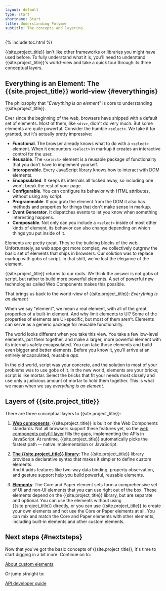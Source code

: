 ```yaml
---
layout: default
type: start
shortname: Start
title: Understanding Polymer
subtitle: The concepts and layering
---
```


{% include toc.html %}

{{site.project_title}} isn't like other frameworks or libraries you might have used before. To fully understand what it is, you'll need to understand {{site.project_title}}'s world-view and take a quick tour through its three conceptual layers.

## Everything is an Element: The {{site.project_title}} world-view {#everythingis}

The philosophy that "_Everything is an element_" is core to understanding {{site.project_title}}.

Ever since the beginning of the web, browsers have shipped with a default set of elements. Most of them, like `<div>`, didn't do very much. But some elements are quite powerful. Consider the humble `<select>`. We take it for granted, but it's actually pretty impressive:

- **Functional**. The browser already knows what to do with a `<select>` element. When it encounters `<select>` in markup it creates an interactive control for the user.
- **Reusable**. The `<select>` element is a reusable package of functionality that you don’t have to implement yourself.
- **Interoperable**. Every JavaScript library knows how to interact with DOM elements.
- **Encapsulated**. It keeps its internals all tucked away, so including one won't break the rest of your page.
- **Configurable**. You can configure its behavior with HTML attributes, without using any script.
- **Programmable**. If you grab the element from the DOM it also has methods and properties for things that don't make sense in markup.
- **Event Generator**. It dispatches events to let you know when something interesting happens.
- **Composable**. Not only can you include a `<select>` inside of most other kinds of element, its behavior can also change depending on which things you put inside of it.

Elements are pretty great. They're the building blocks of the web. Unfortunately, as web apps got more complex, we collectively outgrew the basic set of elements that ships in browsers. Our solution was to replace markup with gobs of script. In that shift, we've lost the elegance of the element.

{{site.project_title}} returns to our roots. We think the answer is not gobs of script, but rather to build more powerful elements. A set of powerful new technologies called Web Components makes this possible.

That brings us back to the world-view of {{site.project_title}}: _Everything is an element_

When we say "element", we mean a real element, with all of the great properties of a built-in element. And why limit elements to UI? Some of the properties of elements are UI-specific, but most of them aren’t. Elements can serve as a generic package for reusable functionality.

The world looks different when you take this view. You take a few low-level elements, put them together, and make a larger, more powerful element with its internals safely encapsulated. You can take those elements and build even bigger and better elements. Before you know it, you'll arrive at an entirely encapsulated, reusable _app_.

In the old world, script was your concrete, and the solution to most of your problems was to use gobs of it. In the new world, elements are your bricks; script is like mortar. Select the bricks that fit your needs most closely and use only a judicious amount of mortar to hold them together. This is what we mean when we say _everything is an element_.


## Layers of {{site.project_title}}

There are three conceptual layers to {{site.project_title}}:

1. **[Web components](/docs/start/platform.html)**: {{site.project_title}} is built on 
the Web Components standards. Not all browsers support these features yet, so 
the [web components polyfill layer](/docs/start/platform.html) fills the gaps, 
implementing the APIs in JavaScript. At runtime, {{site.project_title}} automatically 
picks the fastest path -- native implementation or JavaScript.

1. **[The {{site.project_title}} library](/docs/start/creatingelements.html)**: The {{site.project_title}}
library provides a declarative syntax that makes it simpler to define custom elements.  
And it adds features like two-way data binding, property observation, and gesture 
support help you build powerful, reusable elements.

1. **[Elements](/docs/start/usingelements.html)**: The Core and Paper element sets 
form a comprehensive set of UI and non-UI elements that you can use right out of the box. 
These elements depend on the {{site.project_title}} library, but are separate and optional.
You can use the elements without using {{site.project_title}} directly, or you can use
{{site.project_title}} to create your own elements and not use the Core or Paper elements at all.
You can mix and match the Core and Paper elements with other elements, including 
built-in elements and other custom elements.

## Next steps {#nextsteps}

Now that you've got the basic concepts of {{site.project_title}}, it's time to
start digging in a bit more. Continue on to:

<a href="/platform/custom-elements.html">
  <paper-button raised><core-icon icon="arrow-forward"></core-icon>About custom elements</paper-button>
</a>

Or jump straight to:

<a href="/docs/polymer/polymer.html">
  <paper-button raised><core-icon icon="arrow-forward"></core-icon>API developer guide</paper-button>
</a>
